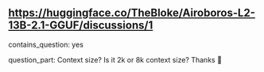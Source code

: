 ## https://huggingface.co/TheBloke/Airoboros-L2-13B-2.1-GGUF/discussions/1

contains_question: yes

question_part: Context size? Is it 2k or 8k context size? Thanks 🙏